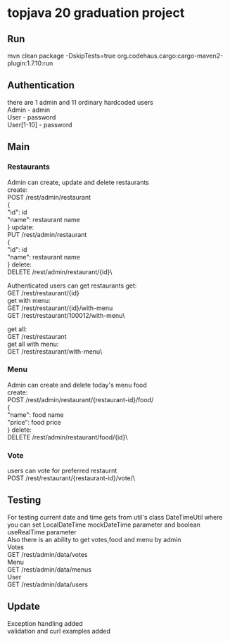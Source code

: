 # topjava 20 graduation project
## Run
mvn clean package -DskipTests=true org.codehaus.cargo:cargo-maven2-plugin:1.7.10:run
## Authentication
there are 1 admin and 11 ordinary hardcoded users\
Admin  -  admin\
User - password\
User[1-10] - password
## Main
### Restaurants
Admin can create, update and delete restaurants\
create:\
POST /rest/admin/restaurant\
{\
"id": id\
"name": restaurant name\
 }
update:\
PUT /rest/admin/restaurant\
{\
"id": id\
"name": restaurant name\
 }
delete:\
DELETE /rest/admin/restaurant/{id}\

Authenticated users can get restaurants
get:\
GET /rest/restaurant/{id}\
get with menu:\
GET /rest/restaurant/{id}/with-menu\
GET /rest/restaurant/100012/with-menu\

get all:\
GET /rest/restaurant\
get all with menu:\
GET /rest/restaurant/with-menu\
### Menu
Admin can create and delete today's menu food\
create:\
POST /rest/admin/restaurant/{restaurant-id}/food/\
{\
"name": food name\
"price": food price\
 }
delete:\
DELETE /rest/admin/restaurant/food/{id}\
### Vote
users can vote for preferred restaurnt\
POST /rest/restaurant/{restaurant-id}/vote/\
## Testing
For testing current date and time gets from util's class DateTimeUtil where you can 
set LocalDateTime mockDateTime parameter and boolean useRealTime parameter\
Also there is an ability to get votes,food and menu by admin\
Votes\
GET /rest/admin/data/votes\
Menu\
GET /rest/admin/data/menus\
User\
GET /rest/admin/data/users
## Update
Exception handling added\
validation and curl examples added
